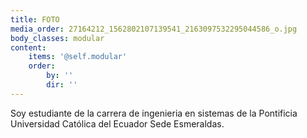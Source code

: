 ```yaml
---
title: FOTO
media_order: 27164212_1562802107139541_2163097532295044586_o.jpg
body_classes: modular
content:
    items: '@self.modular'
    order:
        by: ''
        dir: ''
---
```


Soy estudiante de la carrera de ingenieria en sistemas de la Pontificia Universidad Católica del Ecuador Sede Esmeraldas.
[](27164212_1562802107139541_2163097532295044586_o.jpg)
